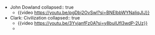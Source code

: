 - John Dowland
  collapsed:: true
	- {{video https://youtu.be/pgDbj2OvSwI?si=BNElbbWYNaIiqJIJ}}
- Clark: Civilization
  collapsed:: true
	- {{video https://youtu.be/3YvjanfFz0A?si=y8buIUfI3wdP-2Uz}}
	-